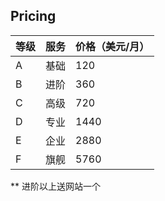 ## Pricing

| 等级 | 服务 | 价格（美元/月） |
|------|------|-----------------|
| A    | 基础 | 120             |
| B    | 进阶 | 360             |
| C    | 高级 | 720             |
| D    | 专业 | 1440            |
| E    | 企业 | 2880            |
| F    | 旗舰 | 5760            |

** 进阶以上送网站一个
